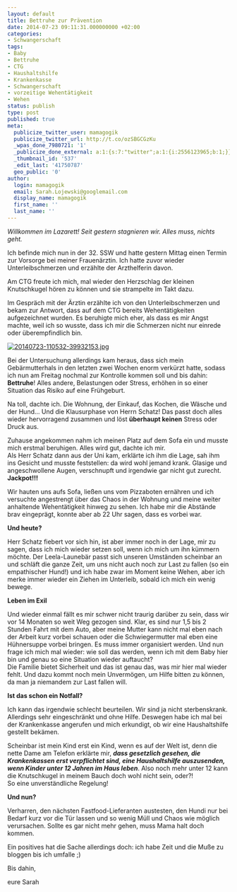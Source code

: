 ```yaml
---
layout: default
title: Bettruhe zur Prävention
date: 2014-07-23 09:11:31.000000000 +02:00
categories:
- Schwangerschaft
tags:
- Baby
- Bettruhe
- CTG
- Haushaltshilfe
- Krankenkasse
- Schwangerschaft
- vorzeitige Wehentätigkeit
- Wehen
status: publish
type: post
published: true
meta:
  publicize_twitter_user: mamagogik
  publicize_twitter_url: http://t.co/ozSBGCGzKu
  _wpas_done_7980721: '1'
  _publicize_done_external: a:1:{s:7:"twitter";a:1:{i:2556123965;b:1;}}
  _thumbnail_id: '537'
  _edit_last: '41750787'
  geo_public: '0'
author:
  login: mamagogik
  email: Sarah.Lojewski@googlemail.com
  display_name: mamagogik
  first_name: ''
  last_name: ''
---
```

<p><em>Willkommen im Lazarett! Seit gestern stagnieren wir. Alles muss, nichts geht.</em></p>
<p>Ich befinde mich nun in der 32. SSW und hatte gestern Mittag einen Termin zur Vorsorge bei meiner Frauenärztin. Ich hatte zuvor wieder Unterleibschmerzen und erzählte der Arzthelferin davon. <!--more--></p>
<p>Am CTG freute ich mich, mal wieder den Herzschlag der kleinen Knutschkugel hören zu können und sie strampelte im Takt dazu.</p>
<p>Im Gespräch mit der Ärztin erzählte ich von den Unterleibschmerzen und bekam zur Antwort, dass auf dem CTG bereits Wehentätigkeiten aufgezeichnet wurden. Es beruhigte mich eher, als dass es mir Angst machte, weil ich so wusste, dass ich mir die Schmerzen nicht nur einrede oder überempfindlich bin.</p>
<p><a href="https://mamagogik.files.wordpress.com/2014/07/20140723-110532-39932153.jpg"><img class="aligncenter size-full" src="http://0.0.0.0:4000/images/20140723-110532-39932153.jpg" alt="20140723-110532-39932153.jpg" /></a></p>
<p>Bei der Untersuchung allerdings kam heraus, dass sich mein Gebärmutterhals in den letzten zwei Wochen enorm verkürzt hatte, sodass ich nun am Freitag nochmal zur Kontrolle kommen soll und bis dahin: <strong>Bettruhe</strong>! Alles andere, Belastungen oder Stress, erhöhen in so einer Situation das Risiko auf eine Frühgeburt.</p>
<p>Na toll, dachte ich. Die Wohnung, der Einkauf, das Kochen, die Wäsche und der Hund... Und die Klausurphase von Herrn Schatz! Das passt doch alles wieder hervorragend zusammen und löst <strong>überhaupt keinen</strong> Stress oder Druck aus.</p>
<p>Zuhause angekommen nahm ich meinen Platz auf dem Sofa ein und musste mich erstmal beruhigen. Alles wird gut, dachte ich mir.<br />
Als Herr Schatz dann aus der Uni kam, erklärte ich ihm die Lage, sah ihm ins Gesicht und musste feststellen: da wird wohl jemand krank. Glasige und angeschwollene Augen, verschnupft und irgendwie gar nicht gut zurecht. <strong>Jackpot!!!</strong></p>
<p>Wir hauten uns aufs Sofa, ließen uns vom Pizzaboten ernähren und ich versuchte angestrengt über das Chaos in der Wohnung und meine weiter anhaltende Wehentätigkeit hinweg zu sehen. Ich habe mir die Abstände brav eingeprägt, konnte aber ab 22 Uhr sagen, dass es vorbei war.</p>
<p><strong>Und heute?</strong></p>
<p>Herr Schatz fiebert vor sich hin, ist aber immer noch in der Lage, mir zu sagen, dass ich mich wieder setzen soll, wenn ich mich um ihn kümmern möchte. Der Leela-Launebär passt sich unseren Umständen scheinbar an und schläft die ganze Zeit, um uns nicht auch noch zur Last zu fallen (so ein empathischer Hund!) und ich habe zwar im Moment keine Wehen, aber ich merke immer wieder ein Ziehen im Unterleib, sobald ich mich ein wenig bewege.</p>
<p><strong>Leben im Exil</strong></p>
<p>Und wieder einmal fällt es mir schwer nicht traurig darüber zu sein, dass wir vor 14 Monaten so weit Weg gezogen sind. Klar, es sind nur 1,5 bis 2 Stunden Fahrt mit dem Auto, aber meine Mutter kann nicht mal eben nach der Arbeit kurz vorbei schauen oder die Schwiegermutter mal eben eine Hühnersuppe vorbei bringen. Es muss immer organisiert werden. Und nun frage ich mich mal wieder: wie soll das werden, wenn ich mit dem Baby hier bin und genau so eine Situation wieder auftaucht?<br />
Die Familie bietet Sicherheit und das ist genau das, was mir hier mal wieder fehlt. Und dazu kommt noch mein Unvermögen, um Hilfe bitten zu können, da man ja niemandem zur Last fallen will.</p>
<p><strong>Ist das schon ein Notfall?</strong></p>
<p>Ich kann das irgendwie schlecht beurteilen. Wir sind ja nicht sterbenskrank. Allerdings sehr eingeschränkt und ohne Hilfe. Deswegen habe ich mal bei der Krankenkasse angerufen und mich erkundigt, ob wir eine Haushaltshilfe gestellt bekämen.</p>
<p>Scheinbar ist mein Kind erst ein Kind, wenn es auf der Welt ist, denn die nette Dame am Telefon erklärte mir, <em><strong>dass gesetzlich gesehen, die Krankenkassen erst verpflichtet sind, eine Haushaltshilfe auszusenden, wenn Kinder unter 12 Jahren im Haus leben</strong></em>. Also noch mehr unter 12 kann die Knutschkugel in meinem Bauch doch wohl nicht sein, oder?!<br />
So eine unverständliche Regelung!</p>
<p><strong>Und nun?</strong></p>
<p>Verharren, den nächsten Fastfood-Lieferanten austesten, den Hundi nur bei Bedarf kurz vor die Tür lassen und so wenig Müll und Chaos wie möglich verursachen. Sollte es gar nicht mehr gehen, muss Mama halt doch kommen.</p>
<p>Ein positives hat die Sache allerdings doch: ich habe Zeit und die Muße zu bloggen bis ich umfalle ;)</p>
<p>Bis dahin,</p>
<p>eure Sarah</p>
